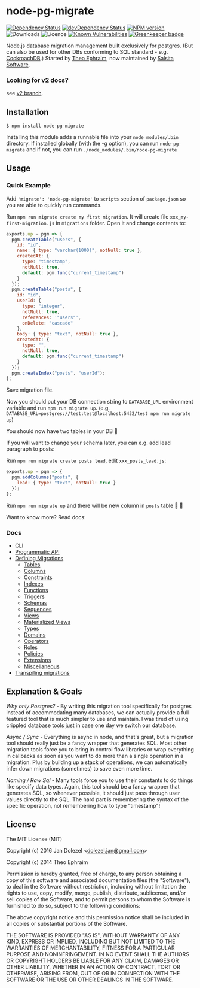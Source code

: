 # node-pg-migrate

[![Dependency Status](https://img.shields.io/david/salsita/node-pg-migrate.svg)](https://david-dm.org/salsita/node-pg-migrate)
[![devDependency Status](https://img.shields.io/david/dev/salsita/node-pg-migrate.svg)](https://david-dm.org/salsita/node-pg-migrate?type=dev)
[![NPM version](https://img.shields.io/npm/v/node-pg-migrate.svg)](https://www.npmjs.com/package/node-pg-migrate)
![Downloads](https://img.shields.io/npm/dm/node-pg-migrate.svg?style=flat)
![Licence](https://img.shields.io/npm/l/node-pg-migrate.svg?style=flat)
[![Known Vulnerabilities](https://snyk.io/test/github/salsita/node-pg-migrate/badge.svg)](https://snyk.io/test/github/salsita/node-pg-migrate)
[![Greenkeeper badge](https://badges.greenkeeper.io/salsita/node-pg-migrate.svg)](https://greenkeeper.io/)

Node.js database migration management built exclusively for postgres. (But can also be used for other DBs conforming to SQL standard - e.g. [CockroachDB](https://github.com/cockroachdb/cockroach).)
Started by [Theo Ephraim](https://github.com/theoephraim/), now maintained by [Salsita Software](https://www.salsitasoft.com/).

### Looking for v2 docs?

see [v2 branch](https://github.com/salsita/node-pg-migrate/tree/v2).

## Installation

    $ npm install node-pg-migrate

Installing this module adds a runnable file into your `node_modules/.bin` directory. If installed globally (with the -g option), you can run `node-pg-migrate` and if not, you can run `./node_modules/.bin/node-pg-migrate`

## Usage

### Quick Example

Add `'migrate': 'node-pg-migrate'` to `scripts` section of `package.json` so you are able to quickly run commands.

Run `npm run migrate create my first migration`. It will create file `xxx_my-first-migration.js` in `migrations` folder.
Open it and change contents to:

```js
exports.up = pgm => {
  pgm.createTable("users", {
    id: "id",
    name: { type: "varchar(1000)", notNull: true },
    createdAt: {
      type: "timestamp",
      notNull: true,
      default: pgm.func("current_timestamp")
    }
  });
  pgm.createTable("posts", {
    id: "id",
    userId: {
      type: "integer",
      notNull: true,
      references: '"users"',
      onDelete: "cascade"
    },
    body: { type: "text", notNull: true },
    createdAt: {
      type: "",
      notNull: true,
      default: pgm.func("current_timestamp")
    }
  });
  pgm.createIndex("posts", "userId");
};
```

Save migration file.

Now you should put your DB connection string to `DATABASE_URL` environment variable and run `npm run migrate up`.
(e.g. `DATABASE_URL=postgres://test:test@localhost:5432/test npm run migrate up`)

You should now have two tables in your DB :tada:

If you will want to change your schema later, you can e.g. add lead paragraph to posts:

Run `npm run migrate create posts lead`, edit `xxx_posts_lead.js`:

```js
exports.up = pgm => {
  pgm.addColumns("posts", {
    lead: { type: "text", notNull: true }
  });
};
```

Run `npm run migrate up` and there will be new column in `posts` table :tada: :tada:

Want to know more? Read docs:

### Docs

- [CLI](docs/cli.md)
- [Programmatic API](docs/api.md)
- [Defining Migrations](docs/migrations.md)
  - [Tables](docs/tables.md)
  - [Columns](docs/columns.md)
  - [Constraints](docs/constraints.md)
  - [Indexes](docs/indexes.md)
  - [Functions](docs/functions.md)
  - [Triggers](docs/triggers.md)
  - [Schemas](docs/schemas.md)
  - [Sequences](docs/sequences.md)
  - [Views](docs/views.md)
  - [Materialized Views](docs/mViews.md)
  - [Types](docs/types.md)
  - [Domains](docs/domains.md)
  - [Operators](docs/operators.md)
  - [Roles](docs/roles.md)
  - [Policies](docs/policies.md)
  - [Extensions](docs/extensions.md)
  - [Miscellaneous](docs/misc.md)
- [Transpiling migrations](docs/transpiling.md)

## Explanation & Goals

_Why only Postgres?_ - By writing this migration tool specifically for postgres instead of accommodating many databases, we can actually provide a full featured tool that is much simpler to use and maintain. I was tired of using crippled database tools just in case one day we switch our database.

_Async / Sync_ - Everything is async in node, and that's great, but a migration tool should really just be a fancy wrapper that generates SQL. Most other migration tools force you to bring in control flow libraries or wrap everything in callbacks as soon as you want to do more than a single operation in a migration. Plus by building up a stack of operations, we can automatically infer down migrations (sometimes) to save even more time.

_Naming / Raw Sql_ - Many tools force you to use their constants to do things like specify data types. Again, this tool should be a fancy wrapper that generates SQL, so whenever possible, it should just pass through user values directly to the SQL. The hard part is remembering the syntax of the specific operation, not remembering how to type "timestamp"!

## License

The MIT License (MIT)

Copyright (c) 2016 Jan Dolezel &lt;dolezel.jan@gmail.com&gt;

Copyright (c) 2014 Theo Ephraim

Permission is hereby granted, free of charge, to any person obtaining a copy
of this software and associated documentation files (the "Software"), to deal
in the Software without restriction, including without limitation the rights
to use, copy, modify, merge, publish, distribute, sublicense, and/or sell
copies of the Software, and to permit persons to whom the Software is
furnished to do so, subject to the following conditions:

The above copyright notice and this permission notice shall be included in all
copies or substantial portions of the Software.

THE SOFTWARE IS PROVIDED "AS IS", WITHOUT WARRANTY OF ANY KIND, EXPRESS OR
IMPLIED, INCLUDING BUT NOT LIMITED TO THE WARRANTIES OF MERCHANTABILITY,
FITNESS FOR A PARTICULAR PURPOSE AND NONINFRINGEMENT. IN NO EVENT SHALL THE
AUTHORS OR COPYRIGHT HOLDERS BE LIABLE FOR ANY CLAIM, DAMAGES OR OTHER
LIABILITY, WHETHER IN AN ACTION OF CONTRACT, TORT OR OTHERWISE, ARISING FROM,
OUT OF OR IN CONNECTION WITH THE SOFTWARE OR THE USE OR OTHER DEALINGS IN THE
SOFTWARE.
